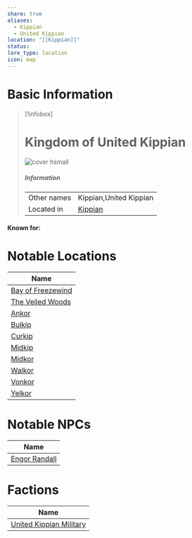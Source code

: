 ```yaml
---
share: true
aliases:
  - Kippian
  - United Kippian
location: "[[Kippian]]"
status: 
lore_type: location
icon: map
---
```

# Basic Information
> [!infobox]
> # Kingdom of United Kippian
> ![cover hsmall](insertimage.png)
> ##### Information
> |   |  |
> | ---- | ---- |
> | Other names | Kippian,United Kippian|
> | Located in | [Kippian](../Continents/Kippian.md)|
#### Known for:
# Notable Locations
| Name                                                        |
| ----------------------------------------------------------- |
| [Bay of Freezewind](../Areas/Bay%20of%20Freezewind.md) |
| [The Veiled Woods](../Areas/The%20Veiled%20Woods.md)   |
| [Ankor](../Settlements/Ankor.md)                   |
| [Bulkip](../Settlements/Bulkip.md)                 |
| [Curkip](../Settlements/Curkip.md)                 |
| [Midkip](../Settlements/Midkip.md)                 |
| [Midkor](../Settlements/Midkor.md)                 |
| [Walkor](../Settlements/Walkor.md)                 |
| [Vonkor](../Settlements/Vonkor.md)                 |
| [Yelkor](../Settlements/Yelkor.md)                 |


# Notable NPCs
| Name                                          |
| --------------------------------------------- |
| [Engor Randall](../../../Engor%20Randall.md) |

# Factions
| Name                                                             |
| ---------------------------------------------------------------- |
| [United Kippian Military](../../Factions/United%20Kippian%20Military.md) |
